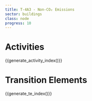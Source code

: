 ```yaml
---
title: T-4A3 - Non-CO₂ Emissions
sector: buildings
class: node
progress: 10
---
```




# Activities

{{generate_activity_index()}}


# Transition Elements

{{generate_te_index()}}


